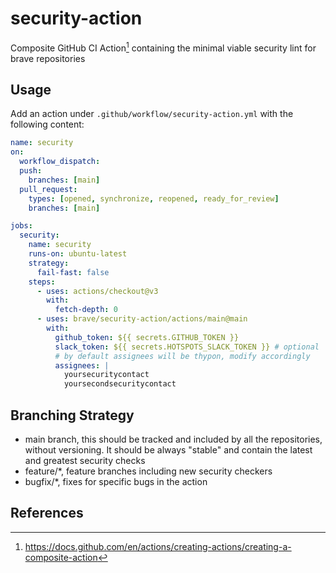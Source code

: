 # security-action

Composite GitHub CI Action[^1] containing the minimal viable security lint for brave repositories

## Usage

Add an action under `.github/workflow/security-action.yml` with the following content:

```yml
name: security
on:
  workflow_dispatch:
  push:
    branches: [main]
  pull_request:
    types: [opened, synchronize, reopened, ready_for_review]
    branches: [main]

jobs:
  security:
    name: security
    runs-on: ubuntu-latest
    strategy:
      fail-fast: false
    steps:
      - uses: actions/checkout@v3
        with:
          fetch-depth: 0
      - uses: brave/security-action/actions/main@main
        with:
          github_token: ${{ secrets.GITHUB_TOKEN }}
          slack_token: ${{ secrets.HOTSPOTS_SLACK_TOKEN }} # optional
          # by default assignees will be thypon, modify accordingly
          assignees: |
            yoursecuritycontact
            yoursecondsecuritycontact
```

## Branching Strategy

- main branch, this should be tracked and included by all the repositories, without versioning. It should be always "stable" and contain the latest and greatest security checks
- feature/*, feature branches including new security checkers
- bugfix/*, fixes for specific bugs in the action

## References

[^1]: https://docs.github.com/en/actions/creating-actions/creating-a-composite-action
